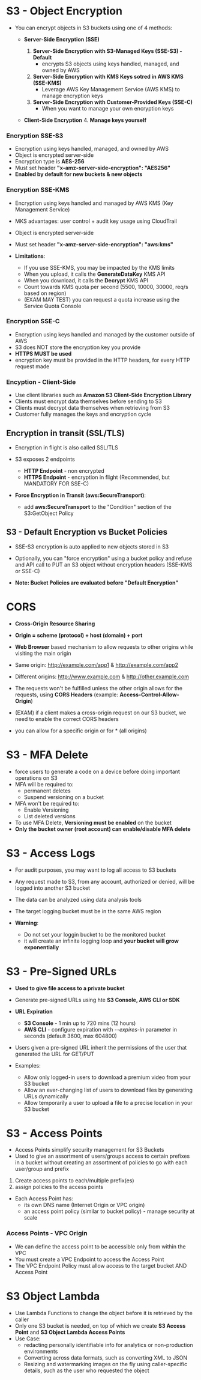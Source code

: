 # S3 - Object Encryption

- You can encrypt objects in S3 buckets using one of 4 methods:
    - **Server-Side Encryption (SSE)**
        1. **Server-Side Encryption with S3-Managed Keys (SSE-S3) - Default**
            - encrypts S3 objects using keys handled, managed, and owned by AWS
        2. **Server-Side Encryption with KMS Keys sotred in AWS KMS (SSE-KMS)**
            - Leverage AWS Key Management Service (AWS KMS) to manage encryption keys
        3. **Server-Side Encryption with Customer-Provided Keys (SSE-C)**
            - When you want to manage your own encryption keys

    - **Client-Side Encryption**
        4. **Manage keys yourself**

### Encryption SSE-S3

- Encryption using keys handled, managed, and owned by AWS
- Object is encrypted server-side
- Encryption type is **AES-256**
- Must set header **"x-amz-server-side-encryption": "AES256"**
- **Enabled by default for new buckets & new objects**

### Encryption SSE-KMS

- Encryption using keys handled and managed by AWS KMS (Key Management Service)
- MKS advantages: user control + audit key usage using CloudTrail
- Object is encrypted server-side
- Must set header **"x-amz-server-side-encryption": "aws:kms"**

- **Limitations**:
    - If you use SSE-KMS, you may be impacted by the KMS limits
    - When you upload, it calls the **GenerateDataKey** KMS API
    - When you download, it calls the **Decrypt** KMS API
    - Count towards KMS quota per second (5500, 10000, 30000, req/s based on region)
    - (EXAM MAY TEST) you can request a quota increase using the Service Quota Console 

### Encryption SSE-C

- Encryption using keys handled and managed by the customer outside of AWS
- S3 does NOT store the encryption key you provide
- **HTTPS MUST be used**
- encryption key must be provided in the HTTP headers, for every HTTP request made

### Encyption - Client-Side

- Use client libraries such as **Amazon S3 Client-Side Encryption Library**
- Clients must encrypt data themselves before sending to S3
- Clients must decrypt data themselves when retrieving from S3
- Customer fully manages the keys and encryption cycle

## Encryption in transit (SSL/TLS)

- Encryption in flight is also called SSL/TLS

- S3 exposes 2 endpoints
    - **HTTP Endpoint** - non encrypted 
    - **HTTPS Endpoint** - encryption in flight (Recommended, but MANDATORY FOR SSE-C)

- **Force Encryption in Transit (aws:SecureTransport)**:
    - add **aws:SecureTransport** to the "Condition" section of the S3:GetObject Policy

## S3 - Default Encryption vs Bucket Policies

- SSE-S3 encryption is auto applied to new objects stored in S3
- Optionally, you can "force encryption" using a bucket policy and refuse and API call to PUT an S3 object without encryption headers (SSE-KMS or SSE-C)

- **Note: Bucket Policies are evaluated before "Default Encryption"**


# CORS

- **Cross-Origin Resource Sharing**
- **Origin = scheme (protocol) + host (domain) + port**
- **Web Browser** based mechanism to allow requests to other origins while visiting the main origin
- Same origin: http://example.com/app1 & http://example.com/app2
- Different origins: http://www.example.com & http://other.example.com
- The requests won't be fulfilled unless the other origin allows for the requests, using **CORS Headers** (example: **Access-Control-Allow-Origin**)

- (EXAM) if a client makes a cross-origin request on our S3 bucket, we need to enable the correct CORS headers
- you can allow for a specific origin or for * (all origins)

# S3 - MFA Delete

- force users to generate a code on a device before doing important operations on S3
- MFA will be required to:
    - permanent deletes
    - Suspend versioning on a bucket
- MFA won't be required to:
    - Enable Versioning
    - List deleted versions
- To use MFA Delete, **Versioning must be enabled** on the bucket
- **Only the bucket owner (root account) can enable/disable MFA delete**

# S3 - Access Logs

- For audit purposes, you may want to log all access to S3 buckets
- Any request made to S3, from any account, authorized or denied, will be logged into another S3 bucket
- The data can be analyzed using data analysis tools
- The target logging bucket must be in the same AWS region

- **Warning**:
    - Do not set your loggin bucket to be the monitored bucket
    - it will create an infinite logging loop and **your bucket will grow exponentially**

# S3 - Pre-Signed URLs

- **Used to give file access to a private bucket**
- Generate pre-signed URLs using hte **S3 Console, AWS CLI or SDK**
- **URL Expiration**
    - **S3 Console** - 1 min up to 720 mins (12 hours)
    - **AWS CLI** - configure expiration with *--expires-in* parameter in seconds (default 3600, max 604800)
- Users given a pre-signed URL inherit the permissions of the user that generated the URL for GET/PUT

- Examples:
    - Allow only logged-in users to download a premium video from your S3 bucket
    - Allow an ever-changing list of users to download files by generating URLs dynamically
    - Allow temporarily a user to upload a file to a precise location in your S3 bucket

# S3 - Access Points

- Access Points simplify security management for S3 Buckets
- Used to give an assortment of users/groups access to certain prefixes in a bucket without creating an assortment of policies to go with each user/group and prefix

1. Create access points to each/multiple prefix(es)
2. assign policies to the access points

- Each Access Point has:
    - its own DNS name (Internet Origin or VPC origin)
    - an access point policy (similar to bucket policy) - manage security at scale

### Access Points - VPC Origin

- We can define the access point to be accessible only from within the VPC
- You must create a VPC Endpoint to access the Access Point
- The VPC Endpoint Policy must allow access to the target bucket AND Access Point

# S3 Object Lambda

- Use Lambda Functions to change the object before it is retrieved by the caller
- Only one S3 bucket is needed, on top of which we create **S3 Access Point** and **S3 Object Lambda Access Points**
- Use Case:
    - redacting personally identifiable info for analytics or non-production environments
    - Converting across data formats, such as converting XML to JSON
    - Resizing and watermarking images on the fly using caller-specific details, such as the user who requested the object
